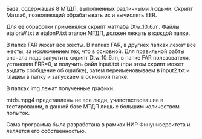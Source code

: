 База, содержащая 8 МТДП, выполненных различными людьми. Скрипт Матлаб, позволяющий обрабатывать их и вычислять EER.

Для ее обработки применялся скрипт матлаба Dtw_10_6.m. Файлы etalonW.txt и etalonP.txt
 эталон МТДП, должен лежать в каждой папке.
 
 В папке FAR лежат все жесты. В папках FAR, в другиех папках лежат все жесты, за исключением тех, что в основной. Для правильной рабты сначала надо запустить скрипт Dtw_10_6.m, в папке FAR пользователя, установив FRR=0, и получить файл input.txt (при этом скрипт может выдать сообщение об ошибке), затем переименовываем в input2.txt и гладем в папку и запускаем в основной папке.
 
В папках img лежат полученные графики. 

mtds.mpg4 представлены не все люди, учавствствовашие в тестировании, в данной базе МТДП лишь с большим количеством попыток.

Сама программа была разработана в рамках НИР Финуниверситета и является его собственностью.
